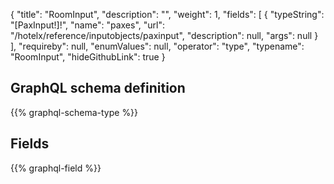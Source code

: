 {
  "title": "RoomInput",
  "description": "",
  "weight": 1,
  "fields": [
    {
      "typeString": "[PaxInput!]!",
      "name": "paxes",
      "url": "/hotelx/reference/inputobjects/paxinput",
      "description": null,
      "args": null
    }
  ],
  "requireby": null,
  "enumValues": null,
  "operator": "type",
  "typename": "RoomInput",
  "hideGithubLink": true
}
## GraphQL schema definition

{{% graphql-schema-type %}}

## Fields

{{% graphql-field %}}
